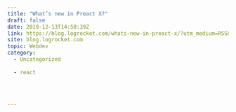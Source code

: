 ```yaml
---
title: "What’s new in Preact X?"
draft: false
date: 2019-12-13T14:50:39Z
link: https://blog.logrocket.com/whats-new-in-preact-x/?utm_medium=RSS&utm_source=hune
site: blog.logrocket.com
topic: Webdev
category:
  - Uncategorized
  
  - react
  
   
  

---
```

